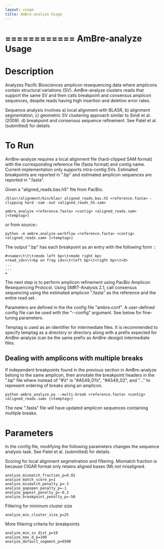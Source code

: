 ```yaml
---
layout: usage
title: AmBre-analyze Usage
---
```


============
AmBre-analyze Usage
============

Description
========

Analyzes Pacifc Biosciences amplicon resequencing data where amplicons contain
structural variations (SV). AmBre-analyze clusters reads that support the same
SV and then calls breakpoint and consensus amplicon sequences, despite reads
having high insertion and deletion error rates. 

Sequence analysis involves a) local alignment with BLASR, b) alignment segmentation,
 c) geometric SV clustering
approach similar to Sindi et al. (2009). d) breakpoint and consensus sequence 
refinement. 
See Patel et al. (submitted) for details.

To Run 
======== 

AmBre-analyze requires a local alignment file (hard-clipped SAM
format) with the corresponding reference file (fasta format) and contig name.
Current implementation only supports intra-contig SVs. Estimated breakpoints
are reported in "<temptag>.bp" and estimated amplicon sequences are reported
in "<temptag>.fasta".

Given a "aligned_reads.bas.h5" file from PacBio.

	/blasr/alignment/bin/blasr aligned_reads.bas.h5 <reference.fasta> -clipping hard -sam -out <aligned_reads_h5.sam>

	ambre_analyze <reference.fasta> <contig> <aligned_reads.sam> [<temptag>]
	
or from source::

	python -m ambre.analyze.workflow <reference.fasta> <contig> <aligned_reads.sam> [<temptag>]

The output "<temptag>.bp" has each breakpoint as an entry with the following form ::

	#<name>\t\t\t<mode left bp>\t<mode right bp>
	<read_idx>\t<bp on frag idx>\t<left bp>\t<right bp>\t<d>
	...
	...
	=

The next step is to perform amplicon refinement using PacBio Amplicon
Resequencing Protocol.  Using SMRT-Analysis 2.1, call consensus sequencing
using the estimated amplicon "<temptag>.fasta" as the reference and the entire
read set.

Parameters are defined in the the config file "ambre.conf". A user-defined
config file can be used with the "--config" argument. See below for fine-tuning
parameters.

Temptag is used as an identifier for intermediate files.  It is recommended to
specify temptag as a directory or directory along with a prefix expected for
AmBre-analyze (can be the same prefix as AmBre-design) intermediate files. 


Dealing with amplicons with multiple breaks
--------

If independent breakpoints found in the previous section in AmBre-analyze
belong to the same amplicon, then annotate the breakpoint headers in the
"<temptag>.bp" file where instead of "#\t" is "#A549_01\t", "#A549_02", and
"..." to represent ordering of breaks along an amplicon. 

	python ambre_analyze.py --multi-break <reference.fasta> <contig> <aligned_reads.sam> [<temptag>]

The new "<temptag>.fasta" file will have updated amplicon sequences containing
multiple breaks.

Parameters
========

In the config file, modifying the following parameters
changes the sequence analysis task. See Patel et al. (submitted) for details.

Scoring for local alignment segmetnation
and filtering. Mismatch fraction is because CIGAR format only retains aligned bases (M)
 not misaligned.

	analyze_mismatch_fraction_p=0.02
	analyze_match_score_p=1
	analyze_mismatch_penalty_p=-3
	analyze_gapopen_penalty_p=-1
	analyze_gapext_penalty_p=-0.2
	analyze_breakpoint_penalty_p=-50

Filtering for minimum cluster size

	analyze_min_cluster_size_p=25

More filtering criteria for breakpoints

	analyze_min_sv_dist_p=10
	analyze_max_d_p=100
	analyze_default_segment_p=6500

